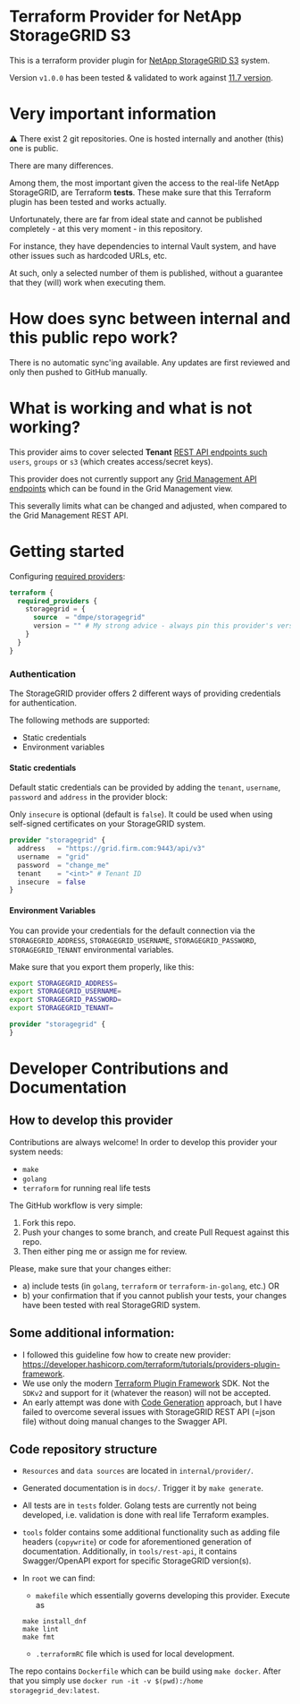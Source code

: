 # Terraform Provider for NetApp StorageGRID S3

This is a terraform provider plugin for [NetApp StorageGRID S3](https://www.netapp.com/data-storage/storagegrid/) system.

Version `v1.0.0` has been tested & validated to work against [11.7 version](https://docs.netapp.com/us-en/storagegrid-117/).

# Very important information

:warning: There exist 2 git repositories. One is hosted internally and another (this) one is public.

There are many differences.

Among them, the most important given the access to the real-life NetApp StorageGRID, 
are Terraform **tests**. These make sure that this Terraform plugin has been tested and works actually.

Unfortunately, there are far from ideal state and cannot be published completely - at this very moment - in this repository.

For instance, they have dependencies to internal Vault system, and have other issues such as hardcoded URLs, etc.

At such, only a selected number of them is published, without a guarantee that they (will) work when executing them.

# How does sync between internal and this public repo work?

There is no automatic sync'ing available. Any updates are first reviewed and only then pushed to GitHub manually.

# What is working and what is not working?

This provider aims to cover selected **Tenant** [REST API endpoints such](https://docs.netapp.com/us-en/storagegrid/tenant/understanding-tenant-management-api.html) `users`, `groups` or `s3` (which creates access/secret keys). 

This provider does not currently support any [Grid Management API endpoints](https://docs.netapp.com/us-en/storagegrid/admin/grid-management-api-operations.html) which can be found in the Grid Management view.

This severally limits what can be changed and adjusted, when compared to the Grid Management REST API.

# Getting started

Configuring [required providers](https://www.terraform.io/docs/language/providers/requirements.html#requiring-providers):

```terraform
terraform {
  required_providers {
    storagegrid = {
      source  = "dmpe/storagegrid"
      version = "" # My strong advice - always pin this provider's version!
    }
  }
}
```


### Authentication

The StorageGRID provider offers 2 different ways of providing credentials for authentication.

The following methods are supported:

* Static credentials
* Environment variables


#### Static credentials

Default static credentials can be provided by adding the `tenant`, `username`, 
`password` and `address` in the provider block:

Only `insecure` is optional (default is `false`). It could be used when using self-signed certificates on your StorageGRID system.

```terraform
provider "storagegrid" {
  address   = "https://grid.firm.com:9443/api/v3"
  username  = "grid"
  password  = "change_me"
  tenant    = "<int>" # Tenant ID
  insecure  = false
}
```

#### Environment Variables

You can provide your credentials for the default connection via the `STORAGEGRID_ADDRESS`, `STORAGEGRID_USERNAME`, `STORAGEGRID_PASSWORD`, `STORAGEGRID_TENANT` environmental variables. 

Make sure that you export them properly, like this:

```bash
export STORAGEGRID_ADDRESS=
export STORAGEGRID_USERNAME=
export STORAGEGRID_PASSWORD=
export STORAGEGRID_TENANT=
```

```terraform
provider "storagegrid" {
}
```

# Developer Contributions and Documentation

## How to develop this provider

Contributions are always welcome! In order to develop this provider your system needs:

- `make`
- `golang`
- `terraform` for running real life tests

The GitHub workflow is very simple: 

1. Fork this repo.
2. Push your changes to some branch, and create Pull Request against this repo. 
3. Then either ping me or assign me for review.

Please, make sure that your changes either:

- a) include tests (in `golang`, `terraform` or `terraform-in-golang`, etc.) OR
- b) your confirmation that if you cannot publish your tests, your changes have been tested with real StorageGRID system.


## Some additional information: 

- I followed this guideline fow how to create new provider: <https://developer.hashicorp.com/terraform/tutorials/providers-plugin-framework>.
- We use only the modern [Terraform Plugin Framework](https://github.com/hashicorp/terraform-plugin-framework) SDK. 
Not the `SDKv2` and support for it (whatever the reason) will not be accepted.
- An early attempt was done with [Code Generation](https://developer.hashicorp.com/terraform/plugin/code-generation) approach, but I have failed to 
overcome several issues with StorageGRID REST API (=json file) without doing manual changes to the Swagger API.


## Code repository structure

- `Resources` and `data sources` are located in `internal/provider/`.
- Generated documentation is in `docs/`. Trigger it by `make generate`.
- All tests are in `tests` folder. Golang tests are currently not being developed, i.e. validation is done with real life Terraform examples.
- `tools` folder contains some additional functionality such as adding file headers (`copywrite`) or code for aforementioned generation of documentation. 
Additionally, in `tools/rest-api`, it contains Swagger/OpenAPI export for specific StorageGRID version(s). 
- In `root` we can find:
  - `makefile` which essentially governs developing this provider. Execute as 

  ```
  make install_dnf
  make lint
  make fmt
  ```
  - `.terraformRC` file which is used for local development.


The repo contains `Dockerfile` which can be build using `make docker`. 
After that you simply use `docker run -it -v $(pwd):/home storagegrid_dev:latest`. 